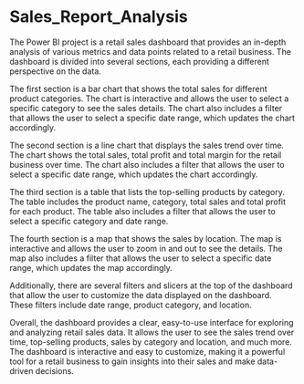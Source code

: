 # Sales_Report_Analysis
The Power BI project  is a retail sales dashboard that provides an in-depth analysis of various metrics and data points related to a retail business. The dashboard is divided into several sections, each providing a different perspective on the data.

The first section is a bar chart that shows the total sales for different product categories. The chart is interactive and allows the user to select a specific category to see the sales details. The chart also includes a filter that allows the user to select a specific date range, which updates the chart accordingly.

The second section is a line chart that displays the sales trend over time. The chart shows the total sales, total profit and total margin for the retail business over time. The chart also includes a filter that allows the user to select a specific date range, which updates the chart accordingly.

The third section is a table that lists the top-selling products by category. The table includes the product name, category, total sales and total profit for each product. The table also includes a filter that allows the user to select a specific category and date range.

The fourth section is a map that shows the sales by location. The map is interactive and allows the user to zoom in and out to see the details. The map also includes a filter that allows the user to select a specific date range, which updates the map accordingly.

Additionally, there are several filters and slicers at the top of the dashboard that allow the user to customize the data displayed on the dashboard. These filters include date range, product category, and location.

Overall, the dashboard provides a clear, easy-to-use interface for exploring and analyzing retail sales data. It allows the user to see the sales trend over time, top-selling products, sales by category and location, and much more. The dashboard is interactive and easy to customize, making it a powerful tool for a retail business to gain insights into their sales and make data-driven decisions.
